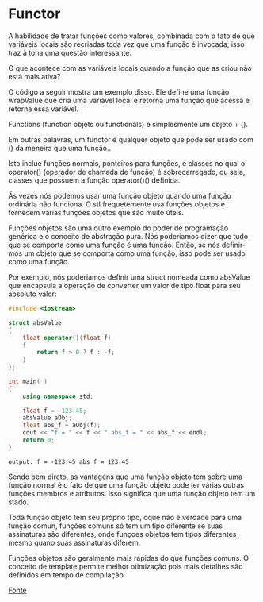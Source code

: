 # Functor

A habilidade de tratar funções como valores, combinada com o fato de que variáveis locais são recriadas toda vez que uma função é invocada; isso traz à tona uma questão interessante.

O que acontece com as variáveis locais quando a função que as criou não está mais ativa?

O código a seguir mostra um exemplo disso. Ele define uma função wrapValue que cria uma variável local e retorna uma função que acessa e retorna essa variável.

Functions (function objets ou functionals) é simplesmente um objeto + ().
  
Em outras palavras, um functor é qualquer objeto que pode ser usado com () da meneira que uma função..

Isto inclue funções normais, ponteiros para funções, e classes no qual o operator() (operador de chamada de função) é sobrecarregado,
ou seja, classes que possuem a função operator()() definida.

Ás vezes nós podemos usar uma função objeto quando uma função ordinária não funciona. O stl frequetemente usa funções objetos e fornecem
várias funções objetos que são muito úteis.
  
Funções objetos são uma outro exemplo do poder de programação genérica e o conceito de abstração pura. Nós poderiamos dizer que tudo
que se comporta como uma função é uma função. Então, se nós definir-mos um objeto que se comporta como uma função, isso pode ser usado
como uma função.

Por exemplo, nós poderiamos definir uma struct nomeada como absValue que encapsula a operação de converter um valor de tipo float para
seu absoluto valor:
  
```cpp
#include <iostream>

struct absValue
{
    float operator()(float f) 
    {
        return f > 0 ? f : -f;
    }
};

int main( ) 
{ 
    using namespace std;

    float f = -123.45;
    absValue aObj;
    float abs_f = aObj(f);
    cout << "f = " << f << " abs_f = " << abs_f << endl;
    return 0; 
}
```

`output: f = -123.45 abs_f = 123.45`
  
  
Sendo bem direto, as vantagens que uma função objeto tem sobre uma função normal é o fato de que uma função objeto pode ter várias
outras funções membros e atributos. Isso significa que uma função objeto tem um stado.
  
Toda função objeto tem seu próprio tipo, oque não é verdade para uma função comun, funções comuns só tem um tipo diferente se suas
assinaturas são diferentes, onde funçoes objetos tem tipos diferentes mesmo quano suas assinaturas diferem.
  
Funções objetos são geralmente mais rapidas do que funções comuns. O conceito de template permite melhor otimização pois mais detalhes
são definidos em tempo de compilação.
  
[Fonte](http://www.bogotobogo.com/cplusplus/functors.php)  
 
